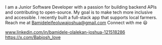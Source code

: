 I am a Junior Software Developer with a passion for building backend APIs and contributing to open-source. My goal is to make tech more inclusive and accessible. I recently built a full-stack app that supports local farmers. Reach me at Bamideleifeoluwajoshua@gmail.com
Connect with me 😃

www.linkedin.com/in/bamidele-olalekan-joshua-121518286
https://x.com/Babjosh_love


